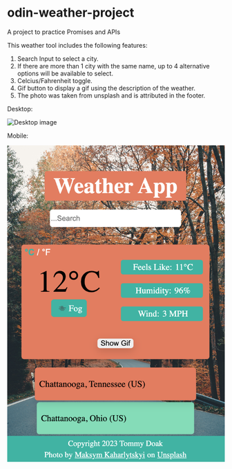 # odin-weather-project
A project to practice Promises and APIs

This weather tool includes the following features:

1. Search Input to select a city.
2. If there are more than 1 city with the same name, up to 4 alternative options will be available to select.
3. Celcius/Fahrenheit toggle.
4. Gif button to display a gif using the description of the weather.
5. The photo was taken from unsplash and is attributed in the footer.

Desktop:

![Desktop image](/images/Screenshot%202023-04-15%20at%2013.07.58.png)

Mobile:

![Mobile image](/images/Screenshot%202023-04-15%20at%2013.08.11.png)